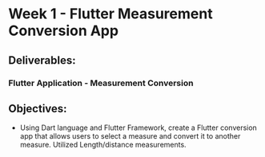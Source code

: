 # Week 1 - Flutter Measurement Conversion App

## Deliverables:
### Flutter Application - Measurement Conversion

## Objectives:
- Using Dart language and Flutter Framework, create a Flutter conversion app that allows users to select a measure and convert it to another measure. Utilized Length/distance measurements.

